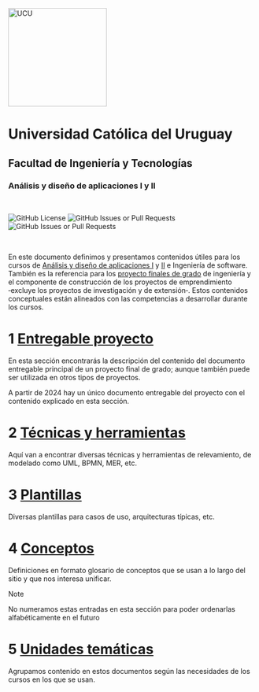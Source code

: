 <img src="https://www.ucu.edu.uy/plantillas/images/logo_ucu.svg" alt="UCU" width="200"/>

# Universidad Católica del Uruguay

## Facultad de Ingeniería y Tecnologías

### Análisis y diseño de aplicaciones I y II

<br/>

![GitHub License](https://img.shields.io/github/license/ucudal/ANDIS_Conceptos)
![GitHub Issues or Pull Requests](https://img.shields.io/github/issues/ucudal/ANDIS_Conceptos)
![GitHub Issues or Pull Requests](https://img.shields.io/github/issues-pr/ucudal/ANDIS_Conceptos)

<br/>

En este documento definimos y presentamos contenidos útiles para los cursos de
[Análisis y diseño de aplicaciones
I](https://webasignatura.ucu.edu.uy/course/view.php?id=22930) y
[II](https://webasignatura.ucu.edu.uy/course/view.php?id=24039) e Ingeniería de
software. También es la referencia para los [proyecto finales de
grado](https://webasignatura.ucu.edu.uy/course/view.php?id=7559) de ingeniería y
el componente de construcción de los proyectos de emprendimiento ‑excluye los
proyectos de investigación y de extensión‑. Estos contenidos conceptuales están
alineados con las competencias a desarrollar durante los cursos.

# 1 [Entregable proyecto](./1_Entregable_proyecto/1__Entregable_proyecto.md)

En esta sección encontrarás la descripción del contenido del documento
entregable principal de un proyecto final de grado; aunque también puede ser
utilizada en otros tipos de proyectos.

A partir de 2024 hay un único documento entregable del proyecto con el contenido
explicado en esta sección.

# 2 [Técnicas y herramientas](./2_Tecnicas_y_herramientas/2_.Tecnicas_y_herramientas.md)

Aquí van a encontrar diversas técnicas y herramientas de relevamiento, de
modelado como UML, BPMN, MER, etc.

# 3 [Plantillas](./3_Plantillas/3_.Plantillas.md)

Diversas plantillas para casos de uso, arquitecturas típicas, etc.

# 4 [Conceptos](./4_Conceptos/4_.Conceptos.md)

Definiciones en formato glosario de conceptos que se usan a lo largo del sitio y
que nos interesa unificar.

> [!NOTE]
> No numeramos estas entradas en esta sección para poder ordenarlas
> alfabéticamente en el futuro

# 5 [Unidades temáticas](./5_Unidades_tematicas/5_.Unidades_tematicas.md)

Agrupamos contenido en estos documentos según las necesidades de los cursos en
los que se usan.
